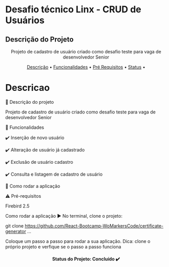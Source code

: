 <h1>Desafio técnico Linx - CRUD de Usuários</h1>

## Descrição do Projeto
<p align="center">Projeto de cadastro de usuário criado como desafio teste para vaga de desenvolvedor Senior</p>


<p align="center"> 
 <a href="#Descricao">Descrição</a> • 
 <a href="#Funcionalidades">Funcionalidades</a> •
 <a href="#prerequisitos">Pré Requisitos</a> •  
 <a href="#status">Status</a> •         
</p>

# Descricao
<p>
🔹 Descrição do projeto

Projeto de cadastro de usuário criado como desafio teste para vaga de desenvolvedor Senior
</p>


🔹 Funcionalidades

✔️ Inserção de novo usuário

✔️ Alteração de usuário já cadastrado

✔️ Exclusão de usuário cadastro

✔️ Consulta e listagem de cadastro de usuário

🔹 Como rodar a aplicação




⚠️ Pré-requisitos

Firebird 2.5

Como rodar a aplicação ▶️
No terminal, clone o projeto:

git clone https://github.com/React-Bootcamp-WoMarkersCode/certificate-generator
...

Coloque um passo a passo para rodar a sua aplicação. Dica: clone o próprio projeto e verfique se o passo a passo funciona
<br>

<h4 align="center">
Status do Projeto: Concluído ✔️
</h4>
